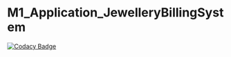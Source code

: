 # M1_Application_JewelleryBillingSystem


[![Codacy Badge](https://app.codacy.com/project/badge/Grade/838d25e248be422392693f9d7e59b5c9)](https://www.codacy.com/gh/sujith44/M1_Application_JewelleryBillingSystem/dashboard?utm_source=github.com&amp;utm_medium=referral&amp;utm_content=sujith44/M1_Application_JewelleryBillingSystem&amp;utm_campaign=Badge_Grade)
